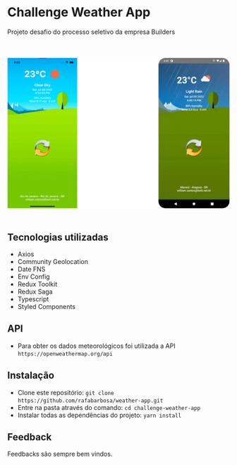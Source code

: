 # Challenge Weather App

Projeto desafio do processo seletivo da empresa Builders

<div style="margin: 50px 0px">
    <center>
    <img src="screenshots/screenshot.png" alt="Aparência do aplicativo" />
    </center>
</div>

## Tecnologias utilizadas

- Axios
- Community Geolocation
- Date FNS
- Env Config
- Redux Toolkit
- Redux Saga
- Typescript
- Styled Components

## API

- Para obter os dados meteorológicos foi utilizada a API `https://openweathermap.org/api`

## Instalação

- Clone este repositório: `git clone https://github.com/rafabarbosa/weather-app.git`
- Entre na pasta através do comando: `cd challenge-weather-app`
- Instalar todas as dependências do projeto: `yarn install`

## Feedback

Feedbacks são sempre bem vindos.
